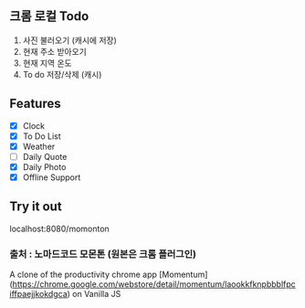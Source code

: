 ## 크롬 로컬 Todo
1. 사진 불러오기  (캐시에 저장)
2. 현재 주소 받아오기
3. 현재 지역 온도
4. To do 저장/삭제 (캐시)

## Features

- [x] Clock
- [x] To Do List
- [x] Weather
- [ ] Daily Quote
- [x] Daily Photo
- [x] Offline Support

## Try it out

localhost:8080/momonton

### 출처 : 노마드코드 모몬톤 (원본은 크롬 플러그인)
A clone of the productivity chrome app [Momentum]
(https://chrome.google.com/webstore/detail/momentum/laookkfknpbbblfpciffpaejjkokdgca) on Vanilla JS
